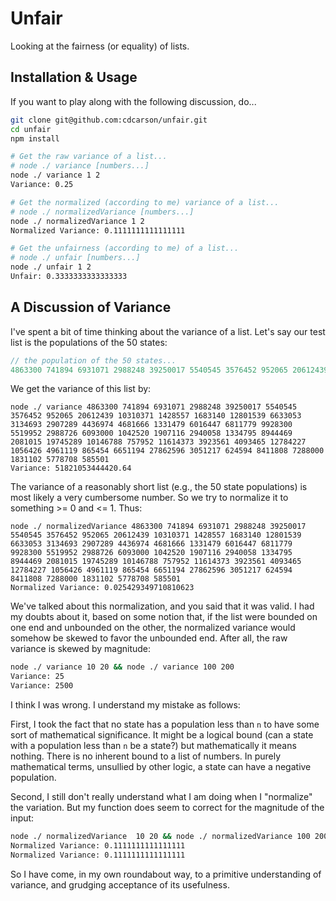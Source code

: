 # Unfair

Looking at the fairness (or equality) of lists.

## Installation &amp; Usage
If you want to play along with the following discussion, do...


```sh
git clone git@github.com:cdcarson/unfair.git
cd unfair
npm install

# Get the raw variance of a list...
# node ./ variance [numbers...]
node ./ variance 1 2
Variance: 0.25

# Get the normalized (according to me) variance of a list...
# node ./ normalizedVariance [numbers...]
node ./ normalizedVariance 1 2
Normalized Variance: 0.1111111111111111

# Get the unfairness (according to me) of a list...
# node ./ unfair [numbers...]
node ./ unfair 1 2
Unfair: 0.3333333333333333
```

## A Discussion of Variance

I've spent a bit of time thinking about the variance of a list. Let's say our test list is the populations of the 50 states:

```js
// the population of the 50 states...
4863300 741894 6931071 2988248 39250017 5540545 3576452 952065 20612439 10310371 1428557 1683140 12801539 6633053 3134693 2907289 4436974 4681666 1331479 6016447 6811779 9928300 5519952 2988726 6093000 1042520 1907116 2940058 1334795 8944469 2081015 19745289 10146788 757952 11614373 3923561 4093465 12784227 1056426 4961119 865454 6651194 27862596 3051217 624594 8411808 7288000 1831102 5778708 585501
```
 We get the variance of this list by:

```
node ./ variance 4863300 741894 6931071 2988248 39250017 5540545 3576452 952065 20612439 10310371 1428557 1683140 12801539 6633053 3134693 2907289 4436974 4681666 1331479 6016447 6811779 9928300 5519952 2988726 6093000 1042520 1907116 2940058 1334795 8944469 2081015 19745289 10146788 757952 11614373 3923561 4093465 12784227 1056426 4961119 865454 6651194 27862596 3051217 624594 8411808 7288000 1831102 5778708 585501
Variance: 51821053444420.64
```
The variance of a reasonably short list (e.g., the 50 state populations) is most likely a very cumbersome number. So we try to normalize it to something >= 0 and <= 1. Thus:

```
node ./ normalizedVariance 4863300 741894 6931071 2988248 39250017 5540545 3576452 952065 20612439 10310371 1428557 1683140 12801539 6633053 3134693 2907289 4436974 4681666 1331479 6016447 6811779 9928300 5519952 2988726 6093000 1042520 1907116 2940058 1334795 8944469 2081015 19745289 10146788 757952 11614373 3923561 4093465 12784227 1056426 4961119 865454 6651194 27862596 3051217 624594 8411808 7288000 1831102 5778708 585501
Normalized Variance: 0.025429349710810623
```

We've talked about this normalization, and you said that it was valid. I had my doubts about it, based on some notion that, if the list were bounded on one end and unbounded on the other, the normalized variance would somehow be skewed to favor the unbounded end. After all, the raw variance is skewed by magnitude:

```sh
node ./ variance 10 20 && node ./ variance 100 200
Variance: 25
Variance: 2500
```

I think I was wrong. I understand my mistake as follows:

First, I took the fact that no state has a population less than `n` to have some sort of mathematical significance. It might be a logical bound (can a state with a population less than `n` be a state?) but mathematically it means nothing. There is no inherent bound to a list of numbers. In purely mathematical terms, unsullied by other logic, a state can have a negative population.

Second, I still don't really understand what I am doing when I "normalize" the variation. But my function does seem to correct for the magnitude of the input:

```sh
node ./ normalizedVariance  10 20 && node ./ normalizedVariance 100 200
Normalized Variance: 0.1111111111111111
Normalized Variance: 0.1111111111111111
```

So I have come, in my own roundabout way, to a primitive understanding of variance, and grudging acceptance of its usefulness.

